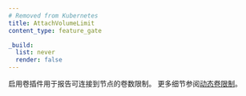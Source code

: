 ```yaml
---
# Removed from Kubernetes
title: AttachVolumeLimit
content_type: feature_gate

_build:
  list: never
  render: false
---
```


<!--
Enable volume plugins to report limits on number of volumes
that can be attached to a node.
See [dynamic volume limits](/docs/concepts/storage/storage-limits/#dynamic-volume-limits)
for more details.
-->
启用卷插件用于报告可连接到节点的卷数限制。
更多细节参阅[动态卷限制](/zh-cn/docs/concepts/storage/storage-limits/#dynamic-volume-limits)。
